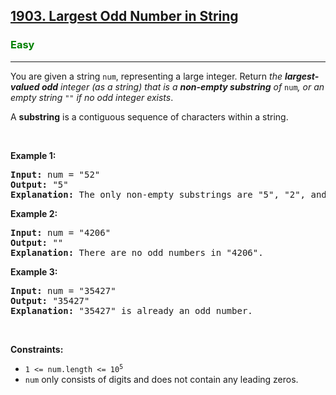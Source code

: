 <h2><a href="https://leetcode.com/problems/largest-odd-number-in-string/description/">1903. Largest Odd Number in String</a></h2>

<h3 style="color:green">Easy</h3>

<hr>

<div><p>You are given a string <code>num</code>, representing a large integer. Return <em>the <strong>largest-valued odd</strong> integer (as a string) that is a <strong>non-empty substring</strong> of </em><code>num</code><em>, or an empty string </em><code>""</code><em> if no odd integer exists</em>.</p>

<p>A <strong>substring</strong> is a contiguous sequence of characters within a string.</p>

<p>&nbsp;</p>
<p><strong>Example 1:</strong></p>

<pre><strong>Input:</strong> num = "52"
<strong>Output:</strong> "5"
<strong>Explanation:</strong> The only non-empty substrings are "5", "2", and "52". "5" is the only odd number.
</pre>

<p><strong>Example 2:</strong></p>

<pre><strong>Input:</strong> num = "4206"
<strong>Output:</strong> ""
<strong>Explanation:</strong> There are no odd numbers in "4206".
</pre>

<p><strong>Example 3:</strong></p>

<pre><strong>Input:</strong> num = "35427"
<strong>Output:</strong> "35427"
<strong>Explanation:</strong> "35427" is already an odd number.
</pre>

<p>&nbsp;</p>
<p><strong>Constraints:</strong></p>

<ul>
	<li><code>1 &lt;= num.length &lt;= 10<sup>5</sup></code></li>
	<li><code>num</code> only consists of digits and does not contain any leading zeros.</li>
</ul>
</div>
